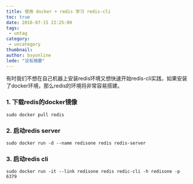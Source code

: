 ```yaml
---
title: 使用 docker + redis 学习 redis-cli
toc: true
date: 2016-07-15 22:25:09
tags:
 - untag
category: 
 - uncategory
thumbnail: 
author: bsyonline
lede: "没有摘要"
---
```


有时我们不想在自己机器上安装redis环境又想快速开始redis-cli实践，如果安装了docker环境，那么redis的环境将非常容易搭建。
### 1. 下载redis的docker镜像
```shell
sudo docker pull redis
```

### 2. 启动redis server
```shell
sudo docker run -d --name redisone redis redis-server
```

### 3. 启动redis cli
```shell
sudo docker run -it --link redisone redis redic-cli -h redisone -p 6379
```
